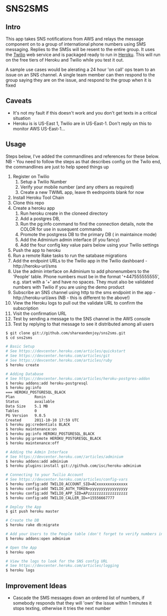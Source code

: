 # SNS2SMS #

## Intro ##
This app takes SNS notifications from AWS and relays the message component on to a group of international phone numbers using SMS messaging.  Replies to the SMSs will be resent to the entire group.  It uses the [Twilio](http://www.twilio.com) web service and is packaged ready to run in [Heroku](http://www.heroku.com/).  This will run on the free tiers of Heroku and Twilio while you test it out.

A sample use cases would be alerating a 24 hour 'on call' ops team to an issue on an SNS channel.  A single team member can then respond to the group saying they are on the issue, and respond to the group when it is fixed 

## Caveats ##

*   It's not my fault if this doesn't work and you don't get texts in a critical situation
*   Heroku is is US-East 1, Twilio are in US-East-1.  Don't reply on this to monitor AWS US-East-1...


## Usage ##

Steps below, I've added the commandlines and references for these below.  NB - You need to follow the steps as that describes config on the Twilo end, the commandlines are just to help speed things up

1.   Register on Twilio
     1.   Setup a Twilio Number
	 2.   Verify your mobile number (and any others as required)
     3.   Create a new TWIML app, leave th eednpoints blank for now
2.   Install Heroku Tool Chain
3.   Clone this repo
4.   Create a heroku app
     1.  Run heroku create in the cloneed directory
	 1.  Add a postgres DB, 
	 1.  Run the pg:info command to find the connection details, note the COLOR for use in susequent commands
	 3.  Promote the postgress DB to the primary DB ( in maintaince mode)
	 2.  Add the Adminium admin interface (if you fancy)
	 4.  Add the four config key value pairs below using your Twilio settings
5.  Push the app to heroku
6.  Run a remote Rake tasks to run the satabase migrations
6.  Add the endpoint URLs to the Twilio app in the Twilio dashboard - http://heroku-url/sms
5.  Use the admin interface on Adminium to add phonenumbers to the 'People' table.  Phone numbers must be in the format '+447555555555', e.g. start with a '+' and  have no spaces.  They must also be validated numbers with Twilio if you are using the demo product
7.  Subscribe an SNS channel using http to the sms endpoint in the app - http://heroku-url/aws (NB - this is different to the above!)
8.  View the Heroku logs to pull out the validate URL to confirm the subscription
9.  Visit the confirmation URL
10.  Test by sending a message to the SNS channel in the AWS console
11.  Test by replying to that message to see it distributed among all users
 
```bash
$ git clone git://github.com/shareandenjoy/sns2sms.git
$ cd sns2sms

# Basic Setup
# See https://devcenter.heroku.com/articles/quickstart
# See https://devcenter.heroku.com/articles/git
# See https://devcenter.heroku.com/articles/ruby
$ heroku create

# Adding Database
# See https://devcenter.heroku.com/articles/heroku-postgres-addon
$ heroku addons:add heroku-postgresql
$ heroku pg:info
=== HEROKU_POSTGRESQL_BLACK
Plan         Ronin
Status       available
Data Size    5.1 MB
Tables       0
PG Version   9.0.5
Created      2011-10-10 17:59 UTC
$ heroku pg:credentials BLACK
$ heroku maintenance:on
$ heroku pg:info HEROKU_POSTGRESQL_BLACK
$ heroku pg:promote HEROKU_POSTGRESQL_BLACK
$ heroku maintenance:off

# Adding the Admin Interface
# See https://devcenter.heroku.com//articles/adminium
$ heroku addons:add adminium
$ heroku plugins:install git://github.com/isc/heroku-adminium

# Connecting to your Twilio Account
# See https://devcenter.heroku.com/articles/config-vars
$ heroku config:add TWILIO_ACCOUNT_SID=ACxxxxxxxxxxxxxx
$ heroku config:add TWILIO_AUTH_TOKEN=yyyyyyyyyyyyyyyyy
$ heroku config:add TWILIO_APP_SID=APzzzzzzzzzzzzzzzzzz
$ heroku config:add TWILIO_CALLER_ID=+15556667777

# Deploy the App
$ git push heroku master

# Create the DB
$ heroku rake db:migrate

# Add your Users to the People table (don't forget to verify numbers in Twilio first)
$ heroku addons:open adminium

# Open the App
$ heroku open

# View the logs to look for the SNS config URL
# See https://devcenter.heroku.com/articles/logging
$ heroku logs
````
	

 
 
 
 
## Improvement Ideas ##
 
*   Cascade the SMS messages down an ordered list of numbers, if somebody responds that they will 'own' the issue within 1 minutes it stops texting, otherwise it tries the next number
 
 